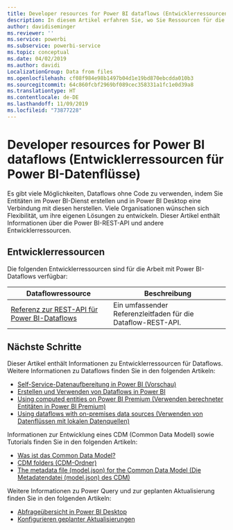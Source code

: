 ```yaml
---
title: Developer resources for Power BI dataflows (Entwicklerressourcen für Power BI-Datenflüsse)
description: In diesem Artikel erfahren Sie, wo Sie Ressourcen für die Entwicklung und Power BI-Dataflows finden.
author: davidiseminger
ms.reviewer: ''
ms.service: powerbi
ms.subservice: powerbi-service
ms.topic: conceptual
ms.date: 04/02/2019
ms.author: davidi
LocalizationGroup: Data from files
ms.openlocfilehash: cf08f984e98b1497b04d1e19bd870ebcdda010b3
ms.sourcegitcommit: 64c860fcbf2969bf089cec358331a1fc1e0d39a8
ms.translationtype: HT
ms.contentlocale: de-DE
ms.lasthandoff: 11/09/2019
ms.locfileid: "73877228"
---
```

# <a name="developer-resources-for-power-bi-dataflows"></a>Developer resources for Power BI dataflows (Entwicklerressourcen für Power BI-Datenflüsse)

Es gibt viele Möglichkeiten, Dataflows ohne Code zu verwenden, indem Sie Entitäten im Power BI-Dienst erstellen und in Power BI Desktop eine Verbindung mit diesen herstellen. Viele Organisationen wünschen sich Flexibilität, um ihre eigenen Lösungen zu entwickeln. Dieser Artikel enthält Informationen über die Power BI-REST-API und andere Entwicklerressourcen.


## <a name="developer-resources"></a>Entwicklerressourcen

Die folgenden Entwicklerressourcen sind für die Arbeit mit Power BI-Dataflows verfügbar:


| Dataflowressource | Beschreibung |
| --- | --- |
| [Referenz zur REST-API für Power BI-Dataflows](https://go.microsoft.com/fwlink/?linkid=2047629)    | Ein umfassender Referenzleitfaden für die Dataflow-REST-API.|


## <a name="next-steps"></a>Nächste Schritte

Dieser Artikel enthält Informationen zu Entwicklerressourcen für Dataflows. Weitere Informationen zu Dataflows finden Sie in den folgenden Artikeln:

* [Self-Service-Datenaufbereitung in Power BI (Vorschau)](service-dataflows-overview.md)
* [Erstellen und Verwenden von Dataflows in Power BI](service-dataflows-create-use.md)
* [Using computed entities on Power BI Premium (Verwenden berechneter Entitäten in Power BI Premium)](service-dataflows-computed-entities-premium.md)
* [Using dataflows with on-premises data sources (Verwenden von Datenflüssen mit lokalen Datenquellen)](service-dataflows-on-premises-gateways.md)

Informationen zur Entwicklung eines CDM (Common Data Modell) sowie Tutorials finden Sie in den folgenden Artikeln:
* [Was ist das Common Data Model?](https://docs.microsoft.com/powerapps/common-data-model/overview)
* [CDM folders (CDM-Ordner)](https://go.microsoft.com/fwlink/?linkid=2045304)
* [The metadata file (model.json) for the Common Data Model (Die Metadatendatei (model.json) des CDM)](https://go.microsoft.com/fwlink/?linkid=2045521)


Weitere Informationen zu Power Query und zur geplanten Aktualisierung finden Sie in den folgenden Artikeln:
* [Abfrageübersicht in Power BI Desktop](desktop-query-overview.md)
* [Konfigurieren geplanter Aktualisierungen](refresh-scheduled-refresh.md)



